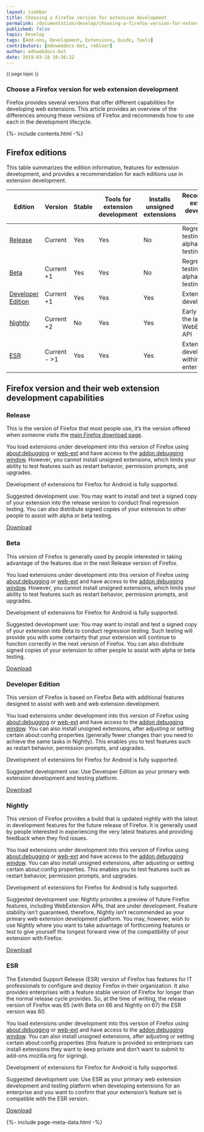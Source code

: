 ```yaml
---
layout: sidebar
title: Choosing a Firefox version for extension development
permalink: /documentation/develop/choosing-a-firefox-version-for-extension-development/
published: false
topic: Develop
tags: [Add-ons, Development, Extensions, Guide, Tools]
contributors: [mdnwebdocs-bot, rebloor]
author: mdnwebdocs-bot
date: 2019-03-18 16:36:22
---
```


<!-- Page Hero Banner -->

<section class="page-hero">
<div class="module">
<article class="module-content grid-x grid-padding-x">
<div class="cell small-12">
<div class="page-hero-description" markdown="1">
<p class="section-title"><small>{{ page.topic }}</small></p>

# Choose a Firefox version for web extension development

Firefox provides several versions that offer different capabilities for developing web extensions. This article provides an overview of the differences amoung these versions of Firefox and recommends how to use each in the development lifecycle.

</div>
<div class="page-hero-cta"></div>
</div>
</article>
</div>
</section>

<!-- END: Page Hero Banner -->

<!-- Single Column Body Module -->

<section id="firefox-editions" class="module">
<aside class="module-aside table-of-contents">

{%- include contents.html -%}

</aside>
<article class="module-content grid-x grid-padding-x">
<div class="cell small-12" markdown="1">

## Firefox editions

This table summarizes the edition information, features for extension development, and provides a recommendation for each editions use in extension development.

<!-- Table -->

<div class="table-wrapper table-scroll" markdown="1">

| Edition                                                                               | Version      | Stable | Tools for extension development | Installs unsigned extensions | Recommended extension development use           |
| ------------------------------------------------------------------------------------- | ------------ | ------ | ------------------------------- | ---------------------------- | ----------------------------------------------- |
| [Release](https://www.mozilla.org/en-US/firefox/)                                     | Current      | Yes    | Yes                             | No                           | Regression testing, User alpha and beta testing |
| [Beta](https://beta.mozilla.org/)                                                     | Current +1   | Yes    | Yes                             | No                           | Regression testing, User alpha and beta testing |
| [Developer Edition](https://www.mozilla.org/en-US/firefox/channel/desktop/#developer) | Current +1   | Yes    | Yes                             | Yes                          | Extension development                           |
| [Nightly](https://nightly.mozilla.org/)                                               | Current +2   | No     | Yes                             | Yes                          | Early access to the latest WebExtension API     |
| [ESR](https://www.mozilla.org/en-US/firefox/organizations/)                           | Current - >1 | Yes    | Yes                             | Yes                          | Extension development within enterprises        |

</div>

<!-- END: Table -->

</div>
</article>
</section>

<!-- END: Single Column Body Module -->

<!-- Single Column Body Module -->

<section id="firefox-version-and-their-web-extension-development-capabilities" class="module">
<article class="module-content grid-x grid-padding-x">
<div class="cell small-12" markdown="1">

## Firefox version and their web extension development capabilities

### Release

This is the version of Firefox that most people use, it’s the version offered when someone visits the [main Firefox download page](https://www.mozilla.org/en-US/firefox/).

You load extensions under development into this version of Firefox using [about:debugging](https://developer.mozilla.org/en-US/docs/Tools/about:debugging) or [web-ext](https://developer.mozilla.org/en-US/docs/Mozilla/Add-ons/WebExtensions/Getting_started_with_web-ext) and have access to the [addon debugging window](https://developer.mozilla.org/en-US/docs/Tools/Browser_Toolbox). However, you cannot install unsigned extensions, which limits your ability to test features such as restart behavior, permission prompts, and upgrades.

Development of extensions for Firefox for Android is fully supported.

Suggested development use: You may want to install and test a signed copy of your extension into the release version to conduct final regression testing. You can also distribute signed copies of your extension to other people to assist with alpha or beta testing.

[Download](https://www.mozilla.org/en-US/firefox/)

### Beta

This version of Firefox is generally used by people interested in taking advantage of the features due in the next Release version of Firefox.

You load extensions under development into this version of Firefox using [about:debugging](https://developer.mozilla.org/en-US/docs/Tools/about:debugging) or [web-ext](https://developer.mozilla.org/en-US/docs/Mozilla/Add-ons/WebExtensions/Getting_started_with_web-ext) and have access to the [addon debugging window](https://developer.mozilla.org/en-US/docs/Tools/Browser_Toolbox). However, you cannot install unsigned extensions, which limits your ability to test features such as restart behavior, permission prompts, and upgrades.

Development of extensions for Firefox for Android is fully supported.

Suggested development use: You may want to install and test a signed copy of your extension into Beta to conduct regression testing. Such testing will provide you with some certainty that your extension will continue to function correctly in the next version of Firefox. You can also distribute signed copies of your extension to other people to assist with alpha or beta testing.

[Download](https://beta.mozilla.org/)

### Developer Edition

This version of Firefox is based on Firefox Beta with additional features designed to assist with web and web extension development.

You load extensions under development into this version of Firefox using [about:debugging](https://developer.mozilla.org/en-US/docs/Tools/about:debugging) or [web-ext](https://developer.mozilla.org/en-US/docs/Mozilla/Add-ons/WebExtensions/Getting_started_with_web-ext) and have access to the [addon debugging window](https://developer.mozilla.org/en-US/docs/Tools/Browser_Toolbox). You can also install unsigned extensions, after adjusting or setting certain about:config properties (generally fewer changes than you need to achieve the same tasks in Nightly). This enables you to test features such as restart behavior, permission prompts, and upgrades.

Development of extensions for Firefox for Android is fully supported.

Suggested development use: Use Developer Edition as your primary web extension development and testing platform.

[Download](https://www.mozilla.org/en-US/firefox/channel/desktop/#developer)

### Nightly

This version of Firefox provides a build that is updated nightly with the latest in development features for the future release of Firefox. It is generally used by people interested in experiencing the very latest features and providing feedback when they find issues.

You load extensions under development into this version of Firefox using [about:debugging](https://developer.mozilla.org/en-US/docs/Tools/about:debugging) or [web-ext](https://developer.mozilla.org/en-US/docs/Mozilla/Add-ons/WebExtensions/Getting_started_with_web-ext) and have access to the [addon debugging window](https://developer.mozilla.org/en-US/docs/Tools/Browser_Toolbox). You can also install unsigned extensions, after adjusting or setting certain about:config properties. This enables you to test features such as restart behavior, permission prompts, and upgrades.

Development of extensions for Firefox for Android is fully supported.

Suggested development use: Nightly provides a preview of future Firefox features, including WebExtension APIs, that are under development. Feature stability isn’t guaranteed, therefore, Nightly isn’t recommended as your primary web extension development platform. You may, however, wish to use Nightly where you want to take advantage of forthcoming features or test to give yourself the longest forward view of the compatibility of your extension with Firefox.

[Download](https://nightly.mozilla.org/)

### ESR

The Extended Support Release (ESR) version of Firefox has features for IT professionals to configure and deploy Firefox in their organization. It also provides enterprises with a feature stable version of Firefox for longer than the normal release cycle provides. So, at the time of writing, the release version of Firefox was 65 (with Beta on 66 and Nightly on 67) the ESR version was 60.

You load extensions under development into this version of Firefox using [about:debugging](https://developer.mozilla.org/en-US/docs/Tools/about:debugging) or [web-ext](https://developer.mozilla.org/en-US/docs/Mozilla/Add-ons/WebExtensions/Getting_started_with_web-ext) and have access to the [addon debugging window](https://developer.mozilla.org/en-US/docs/Tools/Browser_Toolbox). You can also install unsigned extensions, after adjusting or setting certain about:config properties (this feature is provided so enterprises can install extensions they want to keep private and don’t want to submit to add-ons.mozilla.org for signing).

Development of extensions for Firefox for Android is fully supported.

Suggested development use: Use ESR as your primary web extension development and testing platform when developing extensions for an enterprise and you want to confirm that your extension’s feature set is compatible with the ESR version.

[Download](https://www.mozilla.org/en-US/firefox/organizations/)

</div>
</article>
</section>

<!-- END: Single Column Body Module -->

<!-- Meta Data -->

{%- include page-meta-data.html -%}

<!-- END: Meta Data -->
